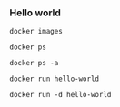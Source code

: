### Hello world

```
docker images

docker ps

docker ps -a

docker run hello-world

docker run -d hello-world
```
